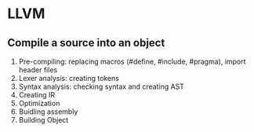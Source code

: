 # LLVM
## Compile a source into an object
1. Pre-compiling: replacing macros (#define, #include, #pragma), import header files
2. Lexer analysis: creating tokens
3. Syntax analysis: checking syntax and creating AST
4. Creating IR
5. Optimization
6. Buidling assembly
7. Building Object

